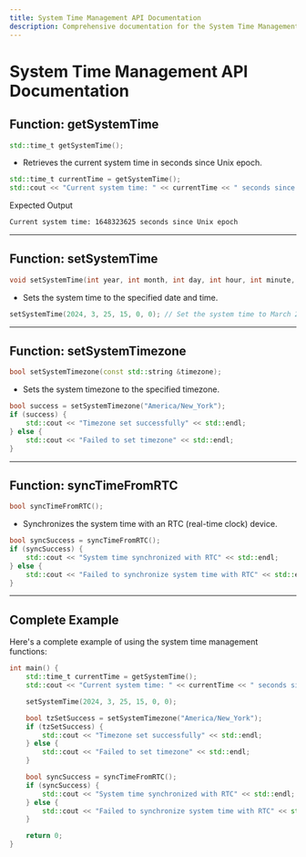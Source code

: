 ```yaml
---
title: System Time Management API Documentation
description: Comprehensive documentation for the System Time Management API, including functions for retrieving, setting, and synchronizing system time and timezone, with usage examples.
---
```


# System Time Management API Documentation

## Function: getSystemTime

```cpp
std::time_t getSystemTime();
```

- Retrieves the current system time in seconds since Unix epoch.

```cpp
std::time_t currentTime = getSystemTime();
std::cout << "Current system time: " << currentTime << " seconds since Unix epoch" << std::endl;
```

Expected Output

```txt
Current system time: 1648323625 seconds since Unix epoch
```

---

## Function: setSystemTime

```cpp
void setSystemTime(int year, int month, int day, int hour, int minute, int second);
```

- Sets the system time to the specified date and time.

```cpp
setSystemTime(2024, 3, 25, 15, 0, 0); // Set the system time to March 25, 2024, 3:00:00 PM
```

---

## Function: setSystemTimezone

```cpp
bool setSystemTimezone(const std::string &timezone);
```

- Sets the system timezone to the specified timezone.

```cpp
bool success = setSystemTimezone("America/New_York");
if (success) {
    std::cout << "Timezone set successfully" << std::endl;
} else {
    std::cout << "Failed to set timezone" << std::endl;
}
```

---

## Function: syncTimeFromRTC

```cpp
bool syncTimeFromRTC();
```

- Synchronizes the system time with an RTC (real-time clock) device.

```cpp
bool syncSuccess = syncTimeFromRTC();
if (syncSuccess) {
    std::cout << "System time synchronized with RTC" << std::endl;
} else {
    std::cout << "Failed to synchronize system time with RTC" << std::endl;
}
```

---

## Complete Example

Here's a complete example of using the system time management functions:

```cpp
int main() {
    std::time_t currentTime = getSystemTime();
    std::cout << "Current system time: " << currentTime << " seconds since Unix epoch" << std::endl;

    setSystemTime(2024, 3, 25, 15, 0, 0);

    bool tzSetSuccess = setSystemTimezone("America/New_York");
    if (tzSetSuccess) {
        std::cout << "Timezone set successfully" << std::endl;
    } else {
        std::cout << "Failed to set timezone" << std::endl;
    }

    bool syncSuccess = syncTimeFromRTC();
    if (syncSuccess) {
        std::cout << "System time synchronized with RTC" << std::endl;
    } else {
        std::cout << "Failed to synchronize system time with RTC" << std::endl;
    }

    return 0;
}
```
